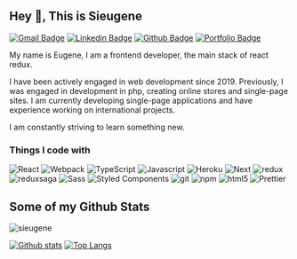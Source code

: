 ## Hey 👋, This is Sieugene
[![Gmail Badge](https://img.shields.io/badge/-sieugene@mail.ru-c14438?style=flat&logo=Gmail&logoColor=white&link=mailto:sieugene@mail.ru)](mailto:sieugene@mail.ru) 
[![Linkedin Badge](https://img.shields.io/badge/-https://www.linkedin.com/in/sieugene-0072b1?style=flat&logo=Linkedin&logoColor=white&link=https://www.linkedin.com/in/https://www.linkedin.com/in/sieugene/)](https://www.linkedin.com/in/https://www.linkedin.com/in/sieugene/) [![Github Badge](https://img.shields.io/badge/-sieugene-grey?style=flat&logo=github&logoColor=white&link=https://github.com/sieugene/)](https://www.github.com/sieugene/) [![Portfolio Badge](https://img.shields.io/badge/portfolio-web-blue?style=flat&link=https://sieugene.vercel.app//)](https://sieugene.vercel.app//) <p align='left'>My name is Eugene, I am a frontend developer, the main stack of react redux.

I have been actively engaged in web development since 2019. Previously, I was engaged in development in php, creating online stores and single-page sites. I am currently developing single-page applications and have experience working on international projects.

I am constantly striving to learn something new.</p>
<h3>Things I code with</h3>
<p>
  <img alt="React" src="https://img.shields.io/badge/-React-45b8d8?style=flat-square&logo=react&logoColor=white" />
  <img alt="Webpack" src="https://img.shields.io/badge/-Webpack-8DD6F9?style=flat-square&logo=webpack&logoColor=white" /> 
  <img alt="TypeScript" src="https://img.shields.io/badge/-TypeScript-007ACC?style=flat-square&logo=typescript&logoColor=white" />
  <img alt="Javascript" src="https://img.shields.io/badge/-Javascript-dada03?style=flat-square&logo=Javascript&logoColor=black" />
  <img alt="Heroku" src="https://img.shields.io/badge/-Heroku-430098?style=flat-square&logo=heroku&logoColor=white" />
  <img alt="Next" src="https://img.shields.io/badge/-Next-434242?style=flat-square&logo=Next.js&logoColor=white" />
  <img alt="redux" src="https://img.shields.io/badge/-Redux-764ABC?style=flat-square&logo=redux&logoColor=white" />
   <img alt="reduxsaga" src="https://img.shields.io/badge/-reduxsaga-white?style=flat-square&logo=Redux-saga&logoColor=86d46b" />
  <img alt="Sass" src="https://img.shields.io/badge/-Sass-CC6699?style=flat-square&logo=sass&logoColor=white" />
  <img alt="Styled Components" src="https://img.shields.io/badge/-Styled_Components-db7092?style=flat-square&logo=styled-components&logoColor=white" />
  <img alt="git" src="https://img.shields.io/badge/-Git-F05032?style=flat-square&logo=git&logoColor=white" />
  <img alt="npm" src="https://img.shields.io/badge/-NPM-CB3837?style=flat-square&logo=npm&logoColor=white" />
  <img alt="html5" src="https://img.shields.io/badge/-HTML5-E34F26?style=flat-square&logo=html5&logoColor=white" />
  <img alt="Prettier" src="https://img.shields.io/badge/-Prettier-F7B93E?style=flat-square&logo=prettier&logoColor=white" />
</p>

## Some of my Github Stats

<p align=left> <img src=https://komarev.com/ghpvc/?username=sieugene alt=sieugene /> </p>

[![Github stats](https://github-readme-stats.vercel.app/api?username=sieugene&show_icons=true&include_all_commits=true)](https://github.com/sieugene/github-readme-stats)
[![Top Langs](https://github-readme-stats.vercel.app/api/top-langs/?username=sieugene&layout=compact)](https://github.com/sieugene/github-readme-stats)
